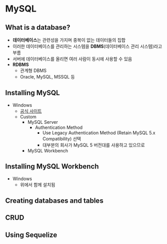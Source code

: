 # MySQL

## What is a database?
- **데이터베이스**는 관련성을 가지며 중복이 없는 데이터들의 집합
- 이러한 데이터베이스를 관리하는 시스템을 **DBMS**(데이터베이스 관리 시스템)라고 부름
- 서버에 데이터베이스를 올리면 여러 사람이 동시에 사용할 수 있음
- **RDBMS**
  - 관계형 DBMS
  - Oracle, MySQL, MSSQL 등

## Installing MySQL
- Windows
  - [공식 사이트](https://dev.mysql.com/downloads/installer/)
  - Custom
    - MySQL Server
      - Authentication Method
        - Use Legacy Authentication Method (Retain MySQL 5.x Compatibility) 선택
        - 대부분의 회사가 MySQL 5 버전대를 사용하고 있으므로
    - MySQL Workbench

## Installing MySQL Workbench
- Windows
  - 위에서 함께 설치됨

## Creating databases and tables
## CRUD
## Using Sequelize
